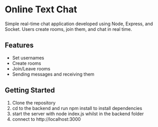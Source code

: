 # Online Text Chat

Simple real-time chat application developed using Node, Express, and Socket. Users create rooms, join them, and chat in real time.

## Features
- Set usernames
- Create rooms
- Join/Leave rooms
- Sending messages and receiving them

## Getting Started
1. Clone the repository
2. cd to the backend and run npm install to install dependencies
3. start the server with node index.js whilst in the backend folder
4. connect to http://localhost:3000